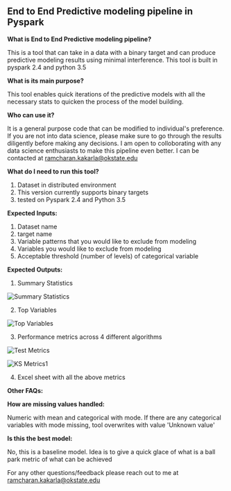 ## End to End Predictive modeling pipeline in Pyspark ##

**What is End to End Predictive modeling pipeline?**

This is a tool that can take in a data with a binary target and can produce predictive modeling results using minimal interference. This tool is built in pyspark 2.4 and python 3.5

**What is its main purpose?**

This tool enables quick iterations of the predictive models with all the necessary stats to quicken the process of the model building. 

**Who can use it?**

It is a general purpose code that can be modified to individual's preference. If you are not into data science, please make sure to go through the results diligently before making any decisions.
I am open to colloborating with any data science enthusiasts to make this pipeline even better. I can be contacted at ramcharan.kakarla@okstate.edu




**What do I need to run this tool?**

1. Dataset in distributed environment
2. This version currently supports binary targets
3. tested on Pyspark 2.4 and Python 3.5



**Expected Inputs:**
1. Dataset name
2. target name
3. Variable patterns that you would like to exclude from modeling
4. Variables you would like to exclude from modeling
5. Acceptable threshold (number of levels) of categorical variable



**Expected Outputs:**

1. Summary Statistics

![Summary Statistics](https://github.com/ramchak1/DataScience/blob/master/Predicitve_Modeling/Pyspark/SummaryStats.png)

2. Top Variables

![Top Variables](https://github.com/ramchak1/DataScience/blob/master/Predicitve_Modeling/Pyspark/Top_Variables.png)

3. Performance metrics across 4 different algorithms 

![Test Metrics](https://github.com/ramchak1/DataScience/blob/master/Predicitve_Modeling/Pyspark/Test_Metrics.png)

![KS Metrics1](https://github.com/ramchak1/DataScience/blob/master/Predicitve_Modeling/Pyspark/ks_stats.png)

4. Excel sheet with all the above metrics


**Other FAQs:**


**How are missing values handled:**

Numeric with mean and categorical with mode. If there are any categorical variables with mode missing, tool overwrites with value 'Unknown value'

**Is this the best model:**

No, this is a baseline model. Idea is to give a quick glace of what is a ball park metric of what can be achieved


For any other questions/feedback please reach out to me at ramcharan.kakarla@okstate.edu
 
